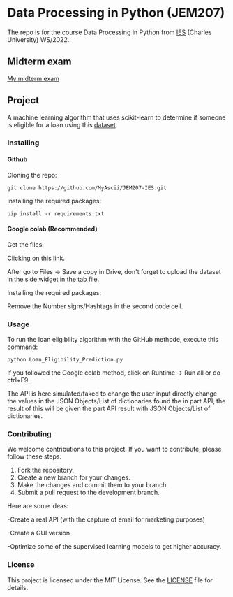 # Data Processing in Python (JEM207)
The repo is for the course Data Processing in Python from [IES](https://is.cuni.cz/studium/predmety/index.php?do=predmet&kod=JEM207) (Charles University) WS/2022.

## Midterm exam
[My midterm exam](https://github.com/MyAscii/JEM207-IES/blob/main/midterm.ipynb)

## Project
A machine learning algorithm that uses scikit-learn to determine if someone is eligible for a loan using this [dataset](https://www.kaggle.com/datasets/vikasukani/loan-eligible-dataset).

### Installing

#### Github

Cloning the repo:

``` git clone https://github.com/MyAscii/JEM207-IES.git ```

Installing the required packages: 

``` pip install -r requirements.txt ```

#### Google colab (Recommended)

Get the files: 

Clicking on this [link](https://colab.research.google.com/drive/1bAhrFHGRXw4KsPsdkjvXENHZyvaBHt0I?usp=sharing).

After go to Files -> Save a copy in Drive, don't forget to upload the dataset in the side widget in the tab file.

Installing the required packages: 

Remove the Number signs/Hashtags in the second code cell. 

### Usage

To run the loan eligibility algorithm with the GitHub methode, execute this command: 

``` python Loan_Eligibility_Prediction.py ```

If you followed the Google colab method, click on Runtime -> Run all or do ctrl+F9.

The API is here simulated/faked to change the user input directly change the values in the JSON Objects/List of dictionaries found the in part API, the result of this will be given the part API result with JSON Objects/List of dictionaries.

### Contributing 

We welcome contributions to this project. If you want to contribute, please follow these steps:

1. Fork the repository.
2. Create a new branch for your changes.
3. Make the changes and commit them to your branch.
4. Submit a pull request to the development branch.

Here are some ideas:

-Create a real API (with the capture of email for marketing purposes)

-Create a GUI version

-Optimize some of the supervised learning models to get higher accuracy.

### License

This project is licensed under the MIT License. See the [LICENSE](https://github.com/MyAscii/JEM207-IES/blob/main/LICENSE) file for details.
